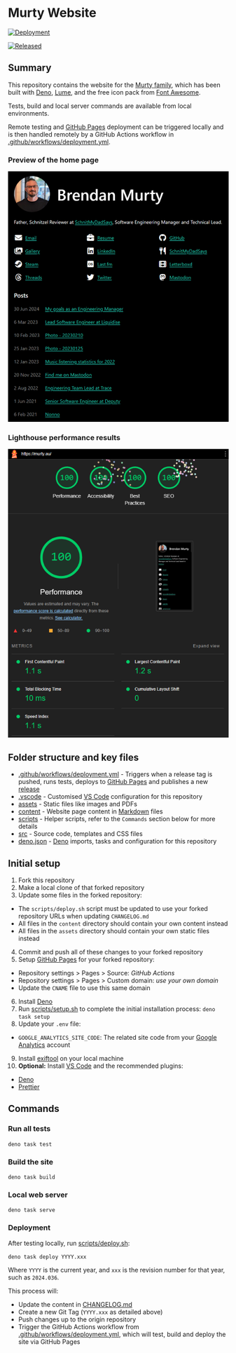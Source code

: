 # Murty Website

[![Deployment](https://img.shields.io/github/actions/workflow/status/brendanmurty/murty-website/deployment.yml?logo=github&label=Deployment&style=for-the-badge&color=%2323c5b0)](https://github.com/brendanmurty/murty-website/actions/workflows/deployment.yml)

[![Released](https://img.shields.io/github/release-date/brendanmurty/murty-website?logo=github&label=Released&style=for-the-badge&color=%2323c5b0)](https://github.com/brendanmurty/murty-website/releases)

## Summary

This repository contains the website for the [Murty family](https://murty.au/), which has been built with [Deno](https://deno.land/), [Lume](https://lumeland.github.io/), and the free icon pack from [Font Awesome](https://fontawesome.com/).

Tests, build and local server commands are available from local environments.

Remote testing and [GitHub Pages](https://pages.github.com/) deployment can be triggered locally and is then handled remotely by a GitHub Actions workflow in [.github/workflows/deployment.yml](.github/workflows/deployment.yml).

### Preview of the home page

![Preview of the home page](assets/docs/website.png)

### Lighthouse performance results

![Lighthouse performance results](assets/docs/lighthouse-results.png)

## Folder structure and key files

- [.github/workflows/deployment.yml](.github/workflows/deployment.yml) - Triggers when a release tag is pushed, runs tests, deploys to [GitHub Pages](https://pages.github.com/) and publishes a new [release](https://github.com/brendanmurty/murty-website/releases)
- [.vscode](.vscode/) - Customised [VS Code](https://code.visualstudio.com/) configuration for this repository
- [assets](assets/) - Static files like images and PDFs
- [content](content/) - Website page content in [Markdown](https://daringfireball.net/projects/markdown/syntax) files
- [scripts](scripts/) - Helper scripts, refer to the `Commands` section below for more details
- [src](src/) - Source code, templates and CSS files
- [deno.json](deno.json) - [Deno](https://deno.land/) imports, tasks and configuration for this repository

## Initial setup

1. Fork this repository
2. Make a local clone of that forked repository
3. Update some files in the forked repository:

- The `scripts/deploy.sh` script must be updated to use your forked repository URLs when updating `CHANGELOG.md`
- All files in the `content` directory should contain your own content instead
- All files in the `assets` directory should contain your own static files instead

4. Commit and push all of these changes to your forked repository
5. Setup [GitHub Pages](https://pages.github.com/) for your forked repository:

- Repository settings > Pages > Source: _GitHub Actions_
- Repository settings > Pages > Custom domain: _use your own domain_
- Update the `CNAME` file to use this same domain

6. Install [Deno](https://deno.land/)
7. Run [scripts/setup.sh](scripts/setup.sh) to complete the initial installation process: `deno task setup`
8. Update your `.env` file:

- `GOOGLE_ANALYTICS_SITE_CODE`: The related site code from your [Google Analytics](https://analytics.google.com/) account

9. Install [exiftool](https://exiftool.org/) on your local machine
10. **Optional:** Install [VS Code](https://code.visualstudio.com/) and the recommended plugins:

- [Deno](https://marketplace.visualstudio.com/items?itemName=denoland.vscode-deno)
- [Prettier](https://marketplace.visualstudio.com/items?itemName=esbenp.prettier-vscode)

## Commands

### Run all tests

```
deno task test
```

### Build the site

```
deno task build
```

### Local web server

```
deno task serve
```

### Deployment

After testing locally, run [scripts/deploy.sh](scripts/deploy.sh):

```
deno task deploy YYYY.xxx
```

Where `YYYY` is the current year, and `xxx` is the revision number for that year, such as `2024.036`.

This process will:

- Update the content in [CHANGELOG.md](CHANGELOG.md)
- Create a new Git Tag (`YYYY.xxx` as detailed above)
- Push changes up to the origin repository
- Trigger the GitHub Actions workflow from [.github/workflows/deployment.yml](.github/workflows/deployment.yml), which will test, build and deploy the site via GitHub Pages
